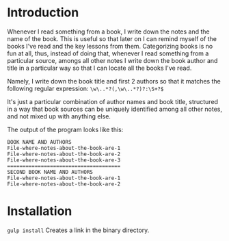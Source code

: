 # Introduction

Whenever I read something from a book, I write down the notes and the name of the book. This is useful so that later on I can remind myself of the books I've read and the key lessons from them.
Categorizing books is no fun at all, thus, instead of doing that, whenever I read something from a particular source, amongs all other notes I write down
the book author and title in a particular way so that I can locate all the books I've read.

Namely, I write down the book title and first 2 authors so that it matches the following regular expression:
`\w\..*?(,\w\..*?)?:\S+?$`

It's just a particular combination of author names and book title, structured in a way that book sources can be uniquely identified among all other notes, and not mixed up with anything else.

The output of the program looks like this:

~~~
BOOK NAME AND AUTHORS
File-where-notes-about-the-book-are-1
File-where-notes-about-the-book-are-2
File-where-notes-about-the-book-are-3
=====================================
SECOND BOOK NAME AND AUTHORS
File-where-notes-about-the-book-are-1
File-where-notes-about-the-book-are-2
~~~

# Installation

`gulp install` Creates a link in the binary directory.
